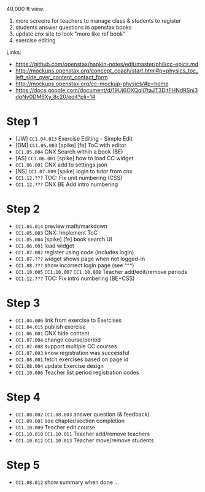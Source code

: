 40,000 ft view: 

1. more screens for teachers to manage class & students to register
2. students answer questions in openstax books
3. update cnx site to look "more like ref book"
4. exercise editing

Links:

- https://github.com/openstax/napkin-notes/edit/master/phil/cc-epics.md
- http://mockups.openstax.org/concept_coach/start.html#p=physics_toc_left_side_over_content_contact_form
- http://mockups.openstax.org/cc-mockup-physics/#p=home
- https://docs.google.com/document/d/19Uj6OXQqli7taJT3DitFHNdRSni3dgNv0DM6Xy_8c20/edit?pli=1#

# Step 1

- [JW] `CC1.04.013` Exercise Editing - Simple Edit
- [DM] `CC1.05.003` [spike] [fe] ToC with editor
- `CC1.05.004` CNX Search within a book (BE)
- [AS] `CC1.06.001` [spike] how to load CC widget
- `CC1.06.001` CNX add to settings.json
- [NS] `CC1.07.009` [spike] login to tutor from cnx
- `CC1.12.???` TOC: Fix unit numbering (CSS)
- `CC1.12.???` CNX BE Add intro numbering


# Step 2

- `CC1.04.014` preview math/markdown
- `CC1.05.003` CNX: Implement ToC
- `CC1.05.004` [spike] [fe] book search UI
- `CC1.06.001` load widget
- `CC1.07.002` register using code (includes login)
- `CC1.07.???` widget shows page when not logged-in
- `CC1.08.???` show incorrect login page (see ^^^)
- `CC1.10.005` `CC1.10.007` `CC1.10.008`  Teacher add/edit/remove periods
- `CC1.12.???` TOC: Fix intro numbering (BE+CSS)


# Step 3

- `CC1.04.006` link from exercise to Exercises
- `CC1.04.015` publish exercise
- `CC1.06.001` CNX hide content
- `CC1.07.004` change course/period
- `CC1.07.008` support multiple CC courses
- `CC1.07.003` know registration was successful
- `CC1.08.001` fetch exercises based on page id
- `CC1.08.004` update Exercise design
- `CC1.10.006` Teacher list period registration codes


# Step 4

- `CC1.08.002` `CC1.08.003` answer question (& feedback)
- `CC1.09.001` see chapter/section completion
- `CC1.10.009` Teacher edit course
- `CC1.10.010` `CC1.10.011` Teacher add/remove teachers
- `CC1.10.012` `CC1.10.013` Teacher move/remove students


# Step 5

- `CC1.08.012` show summary when done
...
